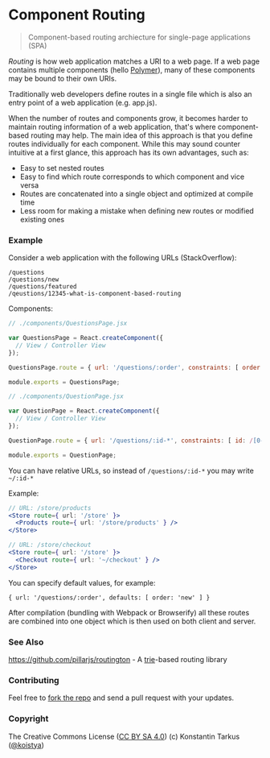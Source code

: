 Component Routing
=================

> Component-based routing archiecture for single-page applications (SPA)

_Routing_ is how web application matches a URI to a web page. If a web page
contains multiple components (hello [Polymer](http://www.polymer-project.org/)),
many of these components may be bound to their own URIs.

Traditionally web developers define routes in a single file which is also an
entry point of a web application (e.g. app.js).

When the number of routes and components grow, it becomes harder to maintain
routing information of a web application, that's where component-based routing
may help. The main idea of this approach is that you define routes individually
for each component. While this may sound counter intuitive at a first glance,
this approach has its own advantages, such as:

 * Easy to set nested routes
 * Easy to find which route corresponds to which component and vice versa
 * Routes are concatenated into a single object and optimized at compile time
 * Less room for making a mistake when defining new routes or modified existing ones

### Example
 
Consider a web application with the following URLs (StackOverflow):

`/questions`<br>
`/questions/new`<br>
`/questions/featured`<br>
`/qeustions/12345-what-is-component-based-routing`

Components:

```js
// ./components/QuestionsPage.jsx

var QuestionsPage = React.createComponent({
  // View / Controller View
});

QuestionsPage.route = { url: '/questions/:order', constraints: [ order: /(|new)/ ] };

module.exports = QuestionsPage;
```

```js
// ./components/QuestionPage.jsx

var QuestionPage = React.createComponent({
  // View / Controller View
});

QuestionPage.route = { url: '/questions/:id-*', constraints: [ id: /[0-9]+/ ], order: 10 };

module.exports = QuestionPage;
```

You can have relative URLs, so instead of `/questions/:id-*` you may write `~/:id-*`

Example:

```jsx
// URL: /store/products
<Store route={ url: '/store' }>
  <Products route={ url: '/store/products' } />
</Store>

// URL: /store/checkout
<Store route={ url: '/store' }>
  <Checkout route={ url: '~/checkout' } />
</Store>
```

You can specify default values, for example:

`{ url: '/questions/:order', defaults: [ order: 'new' ] }`

After compilation (bundling with Webpack or Browserify) all these routes are combined
into one object which is then used on both client and server.

### See Also

https://github.com/pillarjs/routington - A [trie](http://en.wikipedia.org/wiki/Trie)-based routing library

### Contributing

Feel free to [fork the repo](https://github.com/kriasoft/component-routing/fork)
and send a pull request with your updates.

### Copyright

The Creative Commons License ([CC BY SA 4.0](http://creativecommons.org/licenses/by-sa/4.0/))
(c) Konstantin Tarkus ([@koistya](https://twitter.com/koistya))
